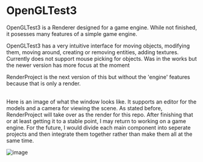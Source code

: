 # OpenGLTest3

OpenGLTest3 is a Renderer designed for a game engine. While not finished, it posesses many features of a simple game engine. <br>

OpenGLTest3 has a very intuitive interface for moving objects, modifying them, moving around, creating or removing entities, adding textures. Currently does not support mouse picking for objects. Was in the works but the newer version has more focus at the moment

RenderProject is the next version of this but without the 'engine' features because that is only a render.

<br>
Here is an image of what the window looks like. It supports an editor for the models and a camera for viewing the scene. As stated before, RenderProject will take over as the render for this repo. After finishing that or at least getting it to a stable point, I may return to working on a game engine. For the future, I would divide each main component into seperate projects and then integrate them together rather than make them all at the same time.

![image](https://github.com/Expasito/OpenGLTest3/assets/93100379/686211ea-7df2-48d6-9f22-005133c5bcc8)
